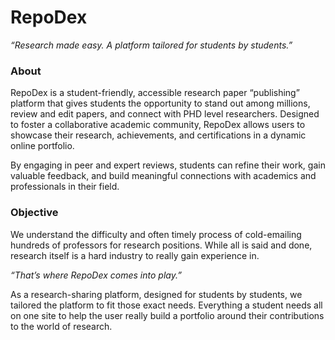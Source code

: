 # RepoDex
*“Research made easy. A platform tailored for students by students.”*

### About
RepoDex is a student-friendly, accessible research paper “publishing” platform that gives students the opportunity to stand out among millions, review and edit papers, and connect with PHD level researchers. Designed to foster a collaborative academic community, RepoDex allows users to showcase their research, achievements, and certifications in a dynamic online portfolio. 

By engaging in peer and expert reviews, students can refine their work, gain valuable feedback, and build meaningful connections with academics and professionals in their field.

### Objective 
We understand the difficulty and often timely process of cold-emailing hundreds of professors for research positions. While all is said and done, research itself is a hard industry to really gain experience in. 

*“That’s where RepoDex comes into play.”* 

 
As a research-sharing platform, designed for students by students, we tailored the platform to fit those exact needs. Everything a student needs all on one site to help the user really build a portfolio around their contributions to the world of research.

